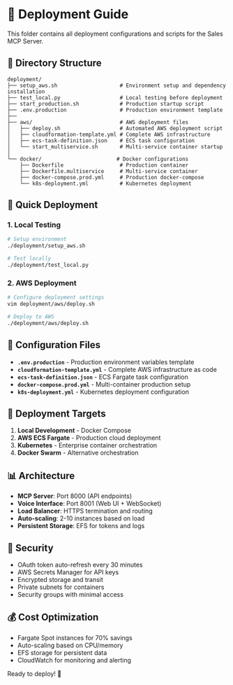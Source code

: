 # 🚀 Deployment Guide

This folder contains all deployment configurations and scripts for the Sales MCP Server.

## 📁 Directory Structure

```
deployment/
├── setup_aws.sh                    # Environment setup and dependency installation
├── test_local.py                   # Local testing before deployment  
├── start_production.sh             # Production startup script
├── .env.production                 # Production environment template
├──
├── aws/                            # AWS deployment files
│   ├── deploy.sh                   # Automated AWS deployment script
│   ├── cloudformation-template.yml # Complete AWS infrastructure
│   ├── ecs-task-definition.json    # ECS task configuration
│   └── start_multiservice.sh       # Multi-service container startup
│
└── docker/                        # Docker configurations
    ├── Dockerfile                  # Production container
    ├── Dockerfile.multiservice     # Multi-service container
    ├── docker-compose.prod.yml     # Production docker-compose
    └── k8s-deployment.yml          # Kubernetes deployment
```

## 🚀 Quick Deployment

### 1. Local Testing
```bash
# Setup environment
./deployment/setup_aws.sh

# Test locally
./deployment/test_local.py
```

### 2. AWS Deployment
```bash
# Configure deployment settings
vim deployment/aws/deploy.sh

# Deploy to AWS
./deployment/aws/deploy.sh
```

## 🔧 Configuration Files

- **`.env.production`** - Production environment variables template
- **`cloudformation-template.yml`** - Complete AWS infrastructure as code
- **`ecs-task-definition.json`** - ECS Fargate task configuration
- **`docker-compose.prod.yml`** - Multi-container production setup
- **`k8s-deployment.yml`** - Kubernetes deployment configuration

## 🎯 Deployment Targets

1. **Local Development** - Docker Compose
2. **AWS ECS Fargate** - Production cloud deployment  
3. **Kubernetes** - Enterprise container orchestration
4. **Docker Swarm** - Alternative orchestration

## 📊 Architecture

- **MCP Server**: Port 8000 (API endpoints)
- **Voice Interface**: Port 8001 (Web UI + WebSocket)
- **Load Balancer**: HTTPS termination and routing
- **Auto-scaling**: 2-10 instances based on load
- **Persistent Storage**: EFS for tokens and logs

## 🔐 Security

- OAuth token auto-refresh every 30 minutes
- AWS Secrets Manager for API keys
- Encrypted storage and transit
- Private subnets for containers
- Security groups with minimal access

## 💰 Cost Optimization

- Fargate Spot instances for 70% savings
- Auto-scaling based on CPU/memory
- EFS storage for persistent data
- CloudWatch for monitoring and alerting

Ready to deploy! 🚀
